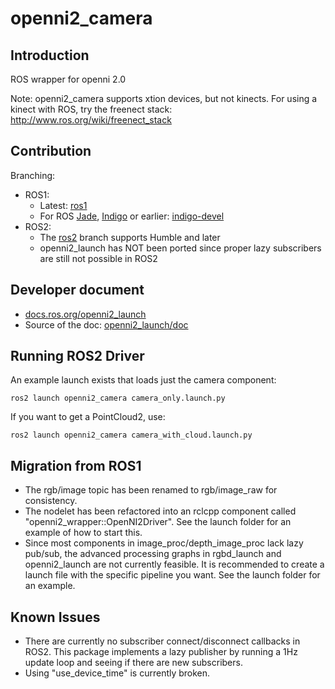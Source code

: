 # openni2_camera

## Introduction
ROS wrapper for openni 2.0

Note: openni2_camera supports xtion devices, but not kinects. For using a kinect with ROS, try the freenect stack: http://www.ros.org/wiki/freenect_stack

## Contribution

Branching:
- ROS1:
   - Latest: [ros1](https://github.com/ros-drivers/openni2_camera/tree/ros1)
   - For ROS [Jade](http://wiki.ros.org/jade), [Indigo](http://wiki.ros.org/indigo) or earlier: [indigo-devel](https://github.com/ros-drivers/openni2_camera/tree/indigo-devel)
- ROS2:
   - The [ros2](https://github.com/ros-drivers/openni2_camera/tree/ros2) branch supports Humble and later
   - openni2_launch has NOT been ported since proper lazy subscribers are still not possible in ROS2

## Developer document
   - [docs.ros.org/openni2_launch](http://docs.ros.org/en/melodic/api/openni2_launch/html/)
   - Source of the doc: [openni2_launch/doc](./openni2_launch/doc/)

## Running ROS2 Driver

An example launch exists that loads just the camera component:

```
ros2 launch openni2_camera camera_only.launch.py
```

If you want to get a PointCloud2, use:

```
ros2 launch openni2_camera camera_with_cloud.launch.py
```

## Migration from ROS1

 * The rgb/image topic has been renamed to rgb/image_raw for consistency.
 * The nodelet has been refactored into an rclcpp component called
   "openni2_wrapper::OpenNI2Driver". See the launch folder for an example
   of how to start this.
 * Since most components in image_proc/depth_image_proc lack lazy pub/sub,
   the advanced processing graphs in rgbd_launch and openni2_launch are not
   currently feasible. It is recommended to create a launch file with the
   specific pipeline you want. See the launch folder for an example.

## Known Issues

 * There are currently no subscriber connect/disconnect callbacks in ROS2.
   This package implements a lazy publisher by running a 1Hz update loop
   and seeing if there are new subscribers.
 * Using "use_device_time" is currently broken.
